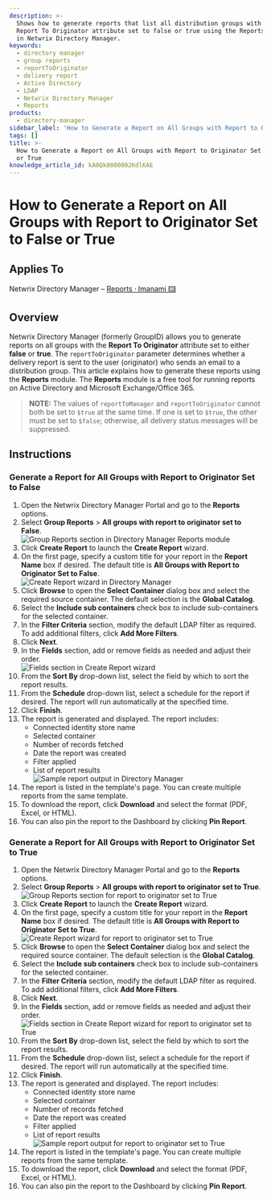 ```yaml
---
description: >-
  Shows how to generate reports that list all distribution groups with the
  Report To Originator attribute set to false or true using the Reports module
  in Netwrix Directory Manager.
keywords:
  - directory manager
  - group reports
  - reportToOriginator
  - delivery report
  - Active Directory
  - LDAP
  - Netwrix Directory Manager
  - Reports
products:
  - directory-manager
sidebar_label: 'How to Generate a Report on All Groups with Report to Originator Set to False or True'
tags: []
title: >-
  How to Generate a Report on All Groups with Report to Originator Set to False
  or True
knowledge_article_id: kA0Qk0000002KdlKAE
---
```


# How to Generate a Report on All Groups with Report to Originator Set to False or True

## Applies To
Netwrix Directory Manager – [Reports ⸱ Imanami 🖽](https://www.imanami.com/reports/)

## Overview
Netwrix Directory Manager (formerly GroupID) allows you to generate reports on all groups with the **Report To Originator** attribute set to either **false** or **true**. The `reportToOriginator` parameter determines whether a delivery report is sent to the user (originator) who sends an email to a distribution group. This article explains how to generate these reports using the **Reports** module. The **Reports** module is a free tool for running reports on Active Directory and Microsoft Exchange/Office 365.

> **NOTE:** The values of `reportToManager` and `reportToOriginator` cannot both be set to `$true` at the same time. If one is set to `$true`, the other must be set to `$false`; otherwise, all delivery status messages will be suppressed.

## Instructions

### Generate a Report for All Groups with Report to Originator Set to False
1. Open the Netwrix Directory Manager Portal and go to the **Reports** options.
2. Select **Group Reports** > **All groups with report to originator set to False**.  
   ![Group Reports section in Directory Manager Reports module](images/ka0Qk000000FXID_0EMQk00000BxOMY.png)
3. Click **Create Report** to launch the **Create Report** wizard.
4. On the first page, specify a custom title for your report in the **Report Name** box if desired. The default title is **All Groups with Report to Originator Set to False**.  
   ![Create Report wizard in Directory Manager](images/ka0Qk000000FXID_0EMQk00000BxQsz.png)
5. Click **Browse** to open the **Select Container** dialog box and select the required source container. The default selection is the **Global Catalog**.
6. Select the **Include sub containers** check box to include sub-containers for the selected container.
7. In the **Filter Criteria** section, modify the default LDAP filter as required. To add additional filters, click **Add More Filters**.
8. Click **Next**.
9. In the **Fields** section, add or remove fields as needed and adjust their order.  
   ![Fields section in Create Report wizard](images/ka0Qk000000FXID_0EMQk00000BxIu1.png)
10. From the **Sort By** drop-down list, select the field by which to sort the report results.
11. From the **Schedule** drop-down list, select a schedule for the report if desired. The report will run automatically at the specified time.
12. Click **Finish**.
13. The report is generated and displayed. The report includes:
    - Connected identity store name
    - Selected container
    - Number of records fetched
    - Date the report was created
    - Filter applied
    - List of report results  
    ![Sample report output in Directory Manager](images/ka0Qk000000FXID_0EMQk00000BxR5t.png)
14. The report is listed in the template's page. You can create multiple reports from the same template.
15. To download the report, click **Download** and select the format (PDF, Excel, or HTML).
16. You can also pin the report to the Dashboard by clicking **Pin Report**.

### Generate a Report for All Groups with Report to Originator Set to True
1. Open the Netwrix Directory Manager Portal and go to the **Reports** options.
2. Select **Group Reports** > **All groups with report to originator set to True**.  
   ![Group Reports section for report to originator set to True](images/ka0Qk000000FXID_0EMQk00000BxHL4.png)
3. Click **Create Report** to launch the **Create Report** wizard.
4. On the first page, specify a custom title for your report in the **Report Name** box if desired. The default title is **All Groups with Report to Originator Set to True**.  
   ![Create Report wizard for report to originator set to True](images/ka0Qk000000FXID_0EMQk00000BxMhJ.png)
5. Click **Browse** to open the **Select Container** dialog box and select the required source container. The default selection is the **Global Catalog**.
6. Select the **Include sub containers** check box to include sub-containers for the selected container.
7. In the **Filter Criteria** section, modify the default LDAP filter as required. To add additional filters, click **Add More Filters**.
8. Click **Next**.
9. In the **Fields** section, add or remove fields as needed and adjust their order.  
   ![Fields section in Create Report wizard for report to originator set to True](images/ka0Qk000000FXID_0EMQk00000BxMpN.png)
10. From the **Sort By** drop-down list, select the field by which to sort the report results.
11. From the **Schedule** drop-down list, select a schedule for the report if desired. The report will run automatically at the specified time.
12. Click **Finish**.
13. The report is generated and displayed. The report includes:
    - Connected identity store name
    - Selected container
    - Number of records fetched
    - Date the report was created
    - Filter applied
    - List of report results  
    ![Sample report output for report to originator set to True](images/ka0Qk000000FXID_0EMQk00000BxMuD.png)
14. The report is listed in the template's page. You can create multiple reports from the same template.
15. To download the report, click **Download** and select the format (PDF, Excel, or HTML).
16. You can also pin the report to the Dashboard by clicking **Pin Report**.
